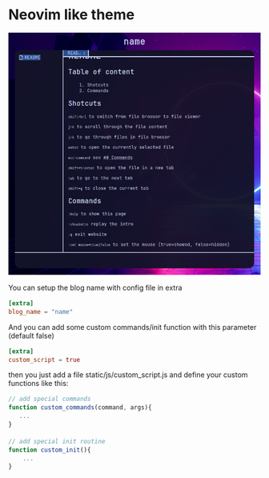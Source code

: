 # Neovim like theme 

![screenshot](./screenshot.png)

You can setup the blog name with config file in extra

```toml
[extra]
blog_name = "name"
```

And you can add some custom commands/init function with this parameter (default false)

```toml
[extra]
custom_script = true
```
then you just add a file static/js/custom_script.js and define your custom functions like this:

```javascript
// add special commands
function custom_commands(command, args){
   ...
}

// add special init routine
function custom_init(){
    ...
}
```
